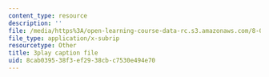 ```yaml
---
content_type: resource
description: ''
file: /media/https%3A/open-learning-course-data-rc.s3.amazonaws.com/8-03sc-physics-iii-vibrations-and-waves-fall-2016/8cab039538f3ef2938cbc7530e494e70_BX4QPdP7fT8.srt
file_type: application/x-subrip
resourcetype: Other
title: 3play caption file
uid: 8cab0395-38f3-ef29-38cb-c7530e494e70
---
```

